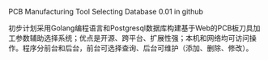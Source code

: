 PCB Manufacturing Tool Selecting Database 0.01 in github

初步计划采用Golang编程语言和Postgresql数据库构建基于Web的PCB板刀具加工参数辅助选择系统；优点是开源、跨平台、扩展性强；本机和网络均可访问操作。程序分前台和后台，前台可选择查询、后台可维护（添加、删除、修改）。
